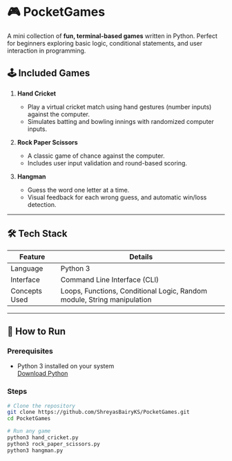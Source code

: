 # 🎮 PocketGames

A mini collection of **fun, terminal-based games** written in Python. Perfect for beginners exploring basic logic, conditional statements, and user interaction in programming.  
     
## 🕹️ Included Games    
 
1. **Hand Cricket**
   - Play a virtual cricket match using hand gestures (number inputs) against the computer.   
   - Simulates batting and bowling innings with randomized computer inputs. 
   
2. **Rock Paper Scissors**  
   - A classic game of chance against the computer.
   - Includes user input validation and round-based scoring.

3. **Hangman**
   - Guess the word one letter at a time.
   - Visual feedback for each wrong guess, and automatic win/loss detection.
   
---    
     
## 🛠️ Tech Stack

| Feature           | Details                         |
|------------------|----------------------------------|
| Language          | Python 3                        |
| Interface         | Command Line Interface (CLI)    |
| Concepts Used     | Loops, Functions, Conditional Logic, Random module, String manipulation |

---

## 🚀 How to Run

### Prerequisites

- Python 3 installed on your system  
  [Download Python](https://www.python.org/downloads/)

### Steps

```bash
# Clone the repository
git clone https://github.com/ShreyasBairyKS/PocketGames.git
cd PocketGames

# Run any game
python3 hand_cricket.py
python3 rock_paper_scissors.py
python3 hangman.py
